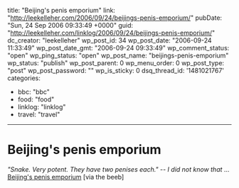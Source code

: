 title: "Beijing's penis emporium"
link: "http://leekelleher.com/2006/09/24/beijings-penis-emporium/"
pubDate: "Sun, 24 Sep 2006 09:33:49 +0000"
guid: "http://leekelleher.com/linklog/2006/09/24/beijings-penis-emporium/"
dc_creator: "leekelleher"
wp_post_id: 34
wp_post_date: "2006-09-24 11:33:49"
wp_post_date_gmt: "2006-09-24 09:33:49"
wp_comment_status: "open"
wp_ping_status: "open"
wp_post_name: "beijings-penis-emporium"
wp_status: "publish"
wp_post_parent: 0
wp_menu_order: 0
wp_post_type: "post"
wp_post_password: ""
wp_is_sticky: 0
dsq_thread_id: '1481021767'
categories:
  - bbc: "bbc"
  - food: "food"
  - linklog: "linklog"
  - travel: "travel"

---

# Beijing's penis emporium

<i>"Snake. Very potent. They have two penises each."</i> -- <i>I did not know that</i> ... <a href="http://news.bbc.co.uk/1/hi/programmes/from_our_own_correspondent/5371500.stm" >Beijing's penis emporium</a> [via the beeb]